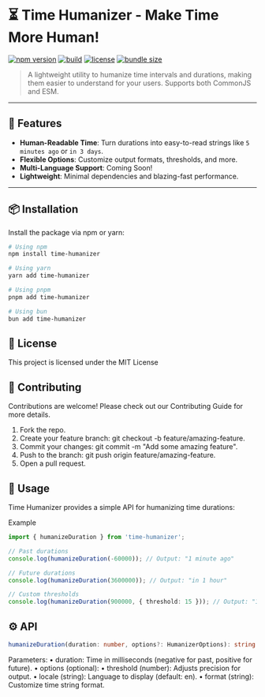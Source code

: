 # ⏳ Time Humanizer - Make Time More Human!

[![npm version](https://img.shields.io/npm/v/time-humanizer)](https://www.npmjs.com/package/time-humanizer)
[![build](https://img.shields.io/github/actions/workflow/status/lordronz/time-humanizer/publish.yml?branch=main)](https://github.com/lordronz/time-humanizer/actions)
[![license](https://img.shields.io/npm/l/time-humanizer)](https://opensource.org/licenses/MIT)
[![bundle size](https://img.shields.io/bundlephobia/minzip/time-humanizer)](https://bundlephobia.com/package/time-humanizer)

> A lightweight utility to humanize time intervals and durations, making them easier to understand for your users. Supports both CommonJS and ESM.

---

## 🚀 Features

- **Human-Readable Time**: Turn durations into easy-to-read strings like `5 minutes ago` or `in 3 days`.
- **Flexible Options**: Customize output formats, thresholds, and more.
- **Multi-Language Support**: Coming Soon!
- **Lightweight**: Minimal dependencies and blazing-fast performance.

---

## 📦 Installation

Install the package via npm or yarn:

```bash
# Using npm
npm install time-humanizer

# Using yarn
yarn add time-humanizer

# Using pnpm
pnpm add time-humanizer

# Using bun
bun add time-humanizer
```

## 📜 License

This project is licensed under the MIT License

## 🙌 Contributing

Contributions are welcome! Please check out our Contributing Guide for more details.

1.	Fork the repo.
2.	Create your feature branch: git checkout -b feature/amazing-feature.
3.	Commit your changes: git commit -m "Add some amazing feature".
4.	Push to the branch: git push origin feature/amazing-feature.
5.	Open a pull request.

## 📖 Usage

Time Humanizer provides a simple API for humanizing time durations:

Example

```ts
import { humanizeDuration } from 'time-humanizer';

// Past durations
console.log(humanizeDuration(-60000)); // Output: "1 minute ago"

// Future durations
console.log(humanizeDuration(3600000)); // Output: "in 1 hour"

// Custom thresholds
console.log(humanizeDuration(900000, { threshold: 15 })); // Output: "15 minutes ago"
```

## ⚙️ API

```ts
humanizeDuration(duration: number, options?: HumanizerOptions): string
```

Parameters:
	•	duration: Time in milliseconds (negative for past, positive for future).
	•	options (optional):
	•	threshold (number): Adjusts precision for output.
	•	locale (string): Language to display (default: en).
	•	format (string): Customize time string format.
